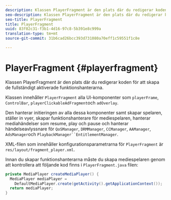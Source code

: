```yaml
---
description: Klassen PlayerFragment är den plats där du redigerar koden för att skapa de fullständigt aktiverade funktionshanterarna.
seo-description: Klassen PlayerFragment är den plats där du redigerar koden för att skapa de fullständigt aktiverade funktionshanterarna.
seo-title: PlayerFragment
title: PlayerFragment
uuid: 83f02c31-f3b1-4d16-97c8-5b391e8c999a
translation-type: tm+mt
source-git-commit: 31b6cad26bcc393d731080a70eff1c59551f1c8e

---
```



# PlayerFragment {#playerfragment}

Klassen PlayerFragment är den plats där du redigerar koden för att skapa de fullständigt aktiverade funktionshanterarna.

Klassen innehåller `PlayerFragment` alla UI-komponenter som `playerFrame`, `ControlBar`, `playerClickableAdFragment`och `adOverlay`.

Den hanterar initieringen av alla dessa komponenter samt skapar spelaren, ställer in vyer, skapar funktionshanterare för mediespelaren, hanterar mediahändelser som resume, play och pause och hanterar händelseavlyssnare för `QoSManager`, `DRMManager`, `CCManager`, `AAManager`, `AdsManager`och `PlaybackManager``EntitlementManager`.

XML-filen som innehåller konfigurationsparametrarna för `PlayerFragment` är `res/layout/fragment_player.xml`.

Innan du skapar funktionshanterarna måste du skapa mediespelaren genom att kontrollera att följande kod finns i `PlayerFragment.java` filen:

```java
private MediaPlayer createMediaPlayer() { 
  MediaPlayer mediaPlayer =  
    DefaultMediaPlayer.create(getActivity().getApplicationContext()); 
  return mediaPlayer; 
}
```
